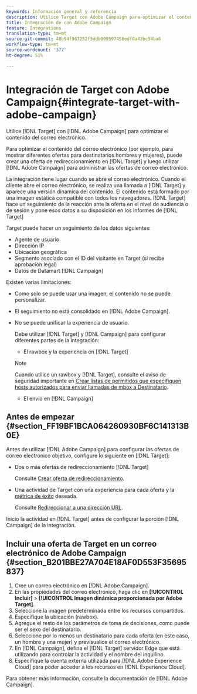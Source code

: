 ```yaml
---
keywords: Información general y referencia
description: Utilice Target con Adobe Campaign para optimizar el contenido del correo electrónico.
title: Integración de con Adobe Campaign
feature: Integrations
translation-type: tm+mt
source-git-commit: 48b94f967252f5ddb009597456edf0a43bc54ba6
workflow-type: tm+mt
source-wordcount: '377'
ht-degree: 51%

---
```



# Integración de Target con Adobe Campaign{#integrate-target-with-adobe-campaign}

Utilice [!DNL Target] con [!DNL Adobe Campaign] para optimizar el contenido del correo electrónico.

Para optimizar el contenido del correo electrónico (por ejemplo, para mostrar diferentes ofertas para destinatarios hombres y mujeres), puede crear una oferta de redireccionamiento en [!DNL Target] y luego utilizar [!DNL Adobe Campaign] para administrar las ofertas de correo electrónico.

La integración tiene lugar cuando se abre el correo electrónico. Cuando el cliente abre el correo electrónico, se realiza una llamada a [!DNL Target] y aparece una versión dinámica del contenido. El contenido está formado por una imagen estática compatible con todos los navegadores. [!DNL Target] hace un seguimiento de la reacción ante la oferta en el nivel de audiencia o de sesión y pone esos datos a su disposición en los informes de [!DNL Target]

Target puede hacer un seguimiento de los datos siguientes:

* Agente de usuario
* Dirección IP
* Ubicación geográfica
* Segmento asociado con el ID del visitante en Target (si recibe aprobación legal)
* Datos de Datamart [!DNL Campaign]

Existen varias limitaciones:

* Como solo se puede usar una imagen, el contenido no se puede personalizar.
* El seguimiento no está consolidado en [!DNL Adobe Campaign].
* No se puede unificar la experiencia de usuario.

   Debe utilizar [!DNL Target] y [!DNL Campaign] para configurar diferentes partes de la integración:

   * El rawbox y la experiencia en [!DNL Target]
   >[!NOTE]
   >
   >Cuando utilice un rawbox y [!DNL Target], consulte el aviso de seguridad importante en [Crear listas de permitidos que especifiquen hosts autorizados para enviar llamadas de mbox a Destinatario](/help/administrating-target/hosts.md#allowlist).

   * El envío en [!DNL Campaign]



## Antes de empezar    {#section_FF19BF1BCA064260930BF6C141313B0E}

Antes de utilizar [!DNL Adobe Campaign] para configurar las ofertas de correo electrónico objetivo, configure lo siguiente en [!DNL Target]:

* Dos o más ofertas de redireccionamiento [!DNL Target]

   Consulte [Crear oferta de redireccionamiento](/help/c-experiences/c-manage-content/offer-redirect.md).
* Una actividad de Target con una experiencia para cada oferta y la [métrica de éxito](/help/c-activities/r-success-metrics/success-metrics.md) deseada.

   Consulte [Redireccionar a una dirección URL](/help/c-experiences/c-visual-experience-composer/redirect-offer.md).

Inicio la actividad en [!DNL Target] antes de configurar la porción [!DNL Campaign] de la integración.

## Incluir una oferta de Target en un correo electrónico de Adobe Campaign    {#section_B201BBE27A704E18AF0D553F35695837}

1. Cree un correo electrónico en [!DNL Adobe Campaign].
1. En las propiedades del correo electrónico, haga clic en **[!UICONTROL Incluir]** > **[!UICONTROL Imagen dinámica proporcionada por Adobe Target]**.
1. Seleccione la imagen predeterminada entre los recursos compartidos.
1. Especifique la ubicación (rawbox).
1. Agregue el resto de los parámetros de toma de decisiones, como puede ser el sexo del destinatario.
1. Seleccione por lo menos un destinatario para cada oferta (en este caso, un hombre y una mujer) y previsualice el correo electrónico.
1. En [!DNL Campaign], defina el [!DNL Target] servidor Edge que está utilizando para controlar la actividad y el nombre del inquilino.
1. Especifique la cuenta externa utilizada para [!DNL Adobe Experience Cloud] para poder acceder a los recursos en [!DNL Experience Cloud].

Para obtener más información, consulte la documentación de [!DNL Adobe Campaign].
